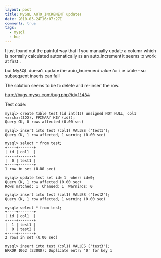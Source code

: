 ```yaml
---
layout: post
title: MySQL AUTO_INCREMENT updates
date: 2010-03-24T16:07:27Z
comments: true
tags:
  - mysql
  - bug
---
```


I just found out the painful way that if you manually update a column which is normally calculated automatically as an auto_increment it seems to work at first ..

but MySQL doesn't update the auto_increment value for the table - so subsequent inserts can fail.

The solution seems to be to delete and re-insert the row.

http://bugs.mysql.com/bug.php?id=12434

Test code:

```
mysql> create table test (id int(10) unsigned NOT NULL, col1 varchar(255), PRIMARY KEY (id));
Query OK, 0 rows affected (0.00 sec)

mysql> insert into test (col1) VALUES ('test1');
Query OK, 1 row affected, 1 warning (0.00 sec)

mysql> select * from test;
+----+-------+
| id | col1  |
+----+-------+
|  0 | test1 |
+----+-------+
1 row in set (0.00 sec)

mysql> update test set id= 1  where id=0;
Query OK, 1 row affected (0.00 sec)
Rows matched: 1  Changed: 1  Warnings: 0

mysql> insert into test (col1) VALUES ('test2');
Query OK, 1 row affected, 1 warning (0.00 sec)

mysql> select * from test;
+----+-------+
| id | col1  |
+----+-------+
|  1 | test1 |
|  0 | test2 |
+----+-------+
2 rows in set (0.00 sec)

mysql> insert into test (col1) VALUES ('test3');
ERROR 1062 (23000): Duplicate entry '0' for key 1

```
